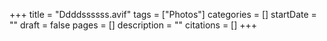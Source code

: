 +++
title = "Ddddssssss.avif"
tags = ["Photos"]
categories = []
startDate = ""
draft = false
pages = []
description = ""
citations = []
+++
